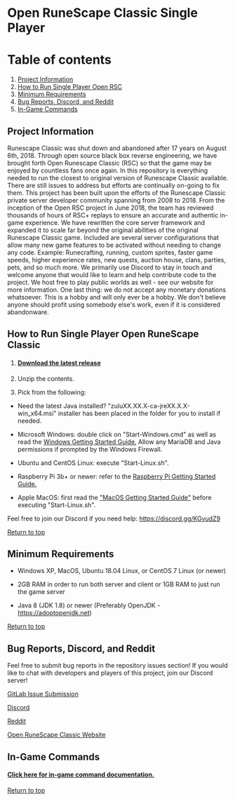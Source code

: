 # Open RuneScape Classic Single Player

# Table of contents <a name="top"></a>
1. [Project Information](#general)
2. [How to Run Single Player Open RSC](#run)
3. [Minimum Requirements](#requirements)
4. [Bug Reports, Discord, and Reddit](#bugs)
5. [In-Game Commands](#commands)

## Project Information<a name="general"></a>
Runescape Classic was shut down and abandoned after 17 years on August 6th, 2018. Through open source black box reverse engineering, we have brought forth Open Runescape Classic (RSC) so that the game may be enjoyed by countless fans once again. In this repository is everything needed to run the closest to original version of Runescape Classic available. There are still issues to address but efforts are continually on-going to fix them. This project has been built upon the efforts of the Runescape Classic private server developer community spanning from 2008 to 2018. From the inception of the Open RSC project in June 2018, the team has reviewed thousands of hours of RSC+ replays to ensure an accurate and authentic in-game experience. We have rewritten the core server framework and expanded it to scale far beyond the original abilities of the original Runescape Classic game. Included are several server configurations that allow many new game features to be activated without needing to change any code. Example: Runecrafting, running, custom sprites, faster game speeds, higher experience rates, new quests, auction house, clans, parties, pets, and so much more. We primarily use Discord to stay in touch and welcome anyone that would like to learn and help contribute code to the project. We host free to play public worlds as well - see our website for more information. One last thing: we do not accept any monetary donations whatsoever. This is a hobby and will only ever be a hobby. We don't believe anyone should profit using somebody else's work, even if it is considered abandonware.


## How to Run Single Player Open RuneScape Classic<a name="run"></a>

1. #### <a href="https://orsc.dev/open-rsc/Single-Player/tags">Download the latest release</a>

2. Unzip the contents.

3. Pick from the following:

- Need the latest Java installed? "zuluXX.XX.X-ca-jreXX.X.X-win_x64.msi" installer has been placed in the folder for you to install if needed.

- Microsoft Windows: double click on "Start-Windows.cmd" as well as read the <a href="https://orsc.dev/open-rsc/Single-Player/blob/master/Windows%20Getting%20Started%20Guide.md">Windows Getting Started Guide.</a> Allow any MariaDB and Java permissions if prompted by the Windows Firewall.

- Ubuntu and CentOS Linux: execute "Start-Linux.sh".

- Raspberry Pi 3b+ or newer: refer to the <a href="https://orsc.dev/open-rsc/Single-Player/blob/master/Raspberry%20Pi%20Getting%20Started%20Guide%20.md">Raspberry Pi Getting Started Guide.</a>

- Apple MacOS: first read the <a href="https://orsc.dev/open-rsc/Single-Player/blob/master/MacOS%20Getting%20Started%20Guide.md">"MacOS Getting Started Guide"</a> before executing "Start-Linux.sh".

Feel free to join our Discord if you need help: <a href="https://discord.gg/KGvudZ9">https://discord.gg/KGvudZ9</a>

[Return to top](#top)


## Minimum Requirements<a name="requirements"></a>

* Windows XP, MacOS, Ubuntu 18.04 Linux, or CentOS 7 Linux (or newer)

* 2GB RAM in order to run both server and client or 1GB RAM to just run the game server

* Java 8 (JDK 1.8) or newer (Preferably OpenJDK - <a href="https://adoptopenjdk.net">https://adoptopenjdk.net</a>)

[Return to top](#top)


## Bug Reports, Discord, and Reddit<a name="bugs"></a>
Feel free to submit bug reports in the repository issues section! If you would like to chat with developers and players of this project, join our Discord server!

<a href="https://orsc.dev/open-rsc/Game/issues">GitLab Issue Submission</a>

<a href="https://discordapp.com/invite/94vVKND">Discord</a>

<a href="https://www.reddit.com/r/openrsc">Reddit</a>

<a href="https://runescapeclassic.dev">Open RuneScape Classic Website</a>


## In-Game Commands<a name="commands"></a>

#### <a href="https://orsc.dev/open-rsc/Game/blob/~/master/Commands.md">Click here for in-game command documentation.</a>

[Return to top](#top)